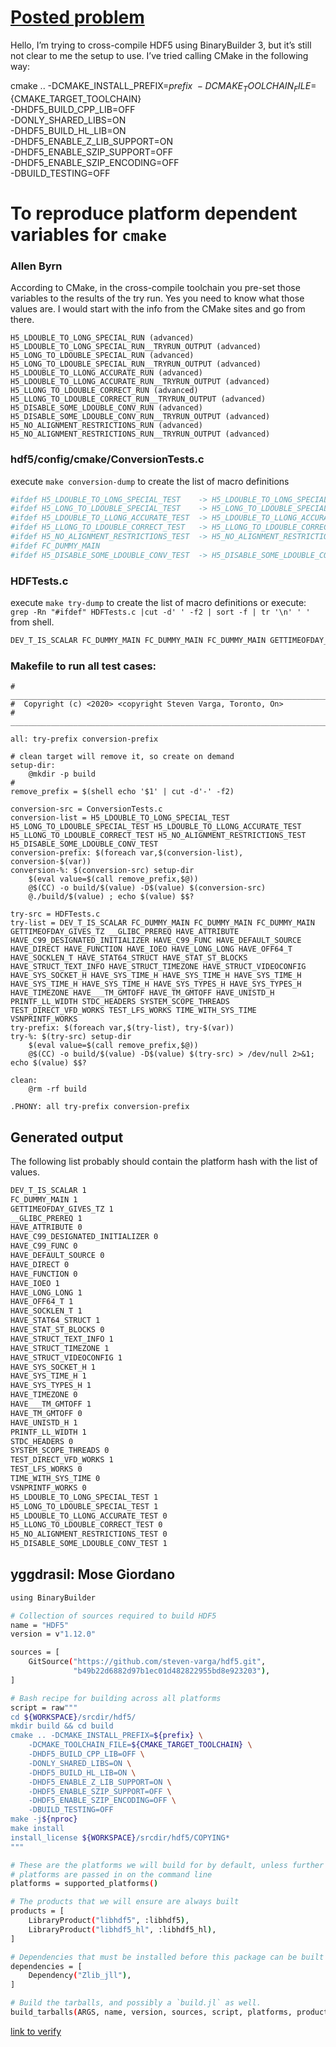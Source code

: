 # [Posted problem](https://forum.hdfgroup.org/t/cross-compiling-for-windows/6735)

Hello, I’m trying to cross-compile HDF5 using BinaryBuilder 3, but it’s still not clear to me the setup to use. I’ve tried calling CMake in the following way:

cmake .. -DCMAKE_INSTALL_PREFIX=${prefix} \
    -DCMAKE_TOOLCHAIN_FILE=${CMAKE_TARGET_TOOLCHAIN} \
    -DHDF5_BUILD_CPP_LIB=OFF \
    -DONLY_SHARED_LIBS=ON \
    -DHDF5_BUILD_HL_LIB=ON \
    -DHDF5_ENABLE_Z_LIB_SUPPORT=ON \
    -DHDF5_ENABLE_SZIP_SUPPORT=OFF \
    -DHDF5_ENABLE_SZIP_ENCODING=OFF \
    -DBUILD_TESTING=OFF

# To reproduce platform dependent variables for `cmake`


### Allen Byrn
According to CMake, in the cross-compile toolchain you pre-set those variables to the results of the try run. Yes you need to know what those values are. I would start with the info from the CMake sites and go from there.
```
H5_LDOUBLE_TO_LONG_SPECIAL_RUN (advanced)
H5_LDOUBLE_TO_LONG_SPECIAL_RUN__TRYRUN_OUTPUT (advanced)
H5_LONG_TO_LDOUBLE_SPECIAL_RUN (advanced)
H5_LONG_TO_LDOUBLE_SPECIAL_RUN__TRYRUN_OUTPUT (advanced)
H5_LDOUBLE_TO_LLONG_ACCURATE_RUN (advanced)
H5_LDOUBLE_TO_LLONG_ACCURATE_RUN__TRYRUN_OUTPUT (advanced)
H5_LLONG_TO_LDOUBLE_CORRECT_RUN (advanced)
H5_LLONG_TO_LDOUBLE_CORRECT_RUN__TRYRUN_OUTPUT (advanced)
H5_DISABLE_SOME_LDOUBLE_CONV_RUN (advanced)
H5_DISABLE_SOME_LDOUBLE_CONV_RUN__TRYRUN_OUTPUT (advanced)
H5_NO_ALIGNMENT_RESTRICTIONS_RUN (advanced)
H5_NO_ALIGNMENT_RESTRICTIONS_RUN__TRYRUN_OUTPUT (advanced)
```

### hdf5/config/cmake/ConversionTests.c
execute `make conversion-dump` to create the list of macro definitions
```bash
#ifdef H5_LDOUBLE_TO_LONG_SPECIAL_TEST    -> H5_LDOUBLE_TO_LONG_SPECIAL_RUN
#ifdef H5_LONG_TO_LDOUBLE_SPECIAL_TEST    -> H5_LONG_TO_LDOUBLE_SPECIAL_RUN
#ifdef H5_LDOUBLE_TO_LLONG_ACCURATE_TEST  -> H5_LDOUBLE_TO_LLONG_ACCURATE_RUN
#ifdef H5_LLONG_TO_LDOUBLE_CORRECT_TEST   -> H5_LLONG_TO_LDOUBLE_CORRECT_RUN
#ifdef H5_NO_ALIGNMENT_RESTRICTIONS_TEST  -> H5_NO_ALIGNMENT_RESTRICTIONS_RUN
#ifdef FC_DUMMY_MAIN
#ifdef H5_DISABLE_SOME_LDOUBLE_CONV_TEST  -> H5_DISABLE_SOME_LDOUBLE_CONV_RUN
```

###  HDFTests.c
execute `make try-dump` to create the list of macro definitions or execute:
`grep -Rn "#ifdef" HDFTests.c |cut -d' ' -f2 | sort -f | tr '\n' ' ' ` from shell.

```bash
DEV_T_IS_SCALAR FC_DUMMY_MAIN FC_DUMMY_MAIN FC_DUMMY_MAIN GETTIMEOFDAY_GIVES_TZ __GLIBC_PREREQ HAVE_ATTRIBUTE HAVE_C99_DESIGNATED_INITIALIZER HAVE_C99_FUNC HAVE_DEFAULT_SOURCE HAVE_DIRECT HAVE_FUNCTION HAVE_IOEO HAVE_LONG_LONG HAVE_OFF64_T HAVE_SOCKLEN_T HAVE_STAT64_STRUCT HAVE_STAT_ST_BLOCKS HAVE_STRUCT_TEXT_INFO HAVE_STRUCT_TIMEZONE HAVE_STRUCT_VIDEOCONFIG HAVE_SYS_SOCKET_H HAVE_SYS_TIME_H HAVE_SYS_TIME_H HAVE_SYS_TIME_H HAVE_SYS_TIME_H HAVE_SYS_TIME_H HAVE_SYS_TYPES_H HAVE_SYS_TYPES_H HAVE_TIMEZONE HAVE___TM_GMTOFF HAVE_TM_GMTOFF HAVE_UNISTD_H PRINTF_LL_WIDTH STDC_HEADERS SYSTEM_SCOPE_THREADS TEST_DIRECT_VFD_WORKS TEST_LFS_WORKS TIME_WITH_SYS_TIME VSNPRINTF_WORKS
```

### Makefile to run all test cases:
```make
#  _____________________________________________________________________________
#  Copyright (c) <2020> <copyright Steven Varga, Toronto, On>
#  _____________________________________________________________________________

all: try-prefix conversion-prefix

# clean target will remove it, so create on demand
setup-dir:
	@mkdir -p build
# 
remove_prefix = $(shell echo '$1' | cut -d'-' -f2)

conversion-src = ConversionTests.c
conversion-list = H5_LDOUBLE_TO_LONG_SPECIAL_TEST H5_LONG_TO_LDOUBLE_SPECIAL_TEST H5_LDOUBLE_TO_LLONG_ACCURATE_TEST 	H5_LLONG_TO_LDOUBLE_CORRECT_TEST H5_NO_ALIGNMENT_RESTRICTIONS_TEST H5_DISABLE_SOME_LDOUBLE_CONV_TEST
conversion-prefix: $(foreach var,$(conversion-list), conversion-$(var))
conversion-%: $(conversion-src) setup-dir
	$(eval value=$(call remove_prefix,$@))
	@$(CC) -o build/$(value) -D$(value) $(conversion-src)
	@./build/$(value) ; echo $(value) $$?

try-src = HDFTests.c
try-list = DEV_T_IS_SCALAR FC_DUMMY_MAIN FC_DUMMY_MAIN FC_DUMMY_MAIN GETTIMEOFDAY_GIVES_TZ __GLIBC_PREREQ HAVE_ATTRIBUTE HAVE_C99_DESIGNATED_INITIALIZER HAVE_C99_FUNC HAVE_DEFAULT_SOURCE HAVE_DIRECT HAVE_FUNCTION HAVE_IOEO HAVE_LONG_LONG HAVE_OFF64_T HAVE_SOCKLEN_T HAVE_STAT64_STRUCT HAVE_STAT_ST_BLOCKS HAVE_STRUCT_TEXT_INFO HAVE_STRUCT_TIMEZONE HAVE_STRUCT_VIDEOCONFIG HAVE_SYS_SOCKET_H HAVE_SYS_TIME_H HAVE_SYS_TIME_H HAVE_SYS_TIME_H HAVE_SYS_TIME_H HAVE_SYS_TIME_H HAVE_SYS_TYPES_H HAVE_SYS_TYPES_H HAVE_TIMEZONE HAVE___TM_GMTOFF HAVE_TM_GMTOFF HAVE_UNISTD_H PRINTF_LL_WIDTH STDC_HEADERS SYSTEM_SCOPE_THREADS TEST_DIRECT_VFD_WORKS TEST_LFS_WORKS TIME_WITH_SYS_TIME VSNPRINTF_WORKS
try-prefix: $(foreach var,$(try-list), try-$(var))
try-%: $(try-src) setup-dir
	$(eval value=$(call remove_prefix,$@))
	@$(CC) -o build/$(value) -D$(value) $(try-src) > /dev/null 2>&1; echo $(value) $$?

clean: 
	@rm -rf build 

.PHONY: all try-prefix conversion-prefix 
```


## Generated output 
The following list probably should contain the platform hash with the list of values. 

```bash
DEV_T_IS_SCALAR 1
FC_DUMMY_MAIN 1
GETTIMEOFDAY_GIVES_TZ 1
__GLIBC_PREREQ 1
HAVE_ATTRIBUTE 0
HAVE_C99_DESIGNATED_INITIALIZER 0
HAVE_C99_FUNC 0
HAVE_DEFAULT_SOURCE 0
HAVE_DIRECT 0
HAVE_FUNCTION 0
HAVE_IOEO 1
HAVE_LONG_LONG 1
HAVE_OFF64_T 1
HAVE_SOCKLEN_T 1
HAVE_STAT64_STRUCT 1
HAVE_STAT_ST_BLOCKS 0
HAVE_STRUCT_TEXT_INFO 1
HAVE_STRUCT_TIMEZONE 1
HAVE_STRUCT_VIDEOCONFIG 1
HAVE_SYS_SOCKET_H 1
HAVE_SYS_TIME_H 1
HAVE_SYS_TYPES_H 1
HAVE_TIMEZONE 0
HAVE___TM_GMTOFF 1
HAVE_TM_GMTOFF 0
HAVE_UNISTD_H 1
PRINTF_LL_WIDTH 1
STDC_HEADERS 0
SYSTEM_SCOPE_THREADS 0
TEST_DIRECT_VFD_WORKS 1
TEST_LFS_WORKS 0
TIME_WITH_SYS_TIME 0
VSNPRINTF_WORKS 0
H5_LDOUBLE_TO_LONG_SPECIAL_TEST 1
H5_LONG_TO_LDOUBLE_SPECIAL_TEST 1
H5_LDOUBLE_TO_LLONG_ACCURATE_TEST 0
H5_LLONG_TO_LDOUBLE_CORRECT_TEST 0
H5_NO_ALIGNMENT_RESTRICTIONS_TEST 0
H5_DISABLE_SOME_LDOUBLE_CONV_TEST 1
```

## yggdrasil: Mose Giordano
```bash
using BinaryBuilder

# Collection of sources required to build HDF5
name = "HDF5"
version = v"1.12.0"

sources = [
    GitSource("https://github.com/steven-varga/hdf5.git",
              "b49b22d6882d97b1ec01d482822955bd8e923203"),
]

# Bash recipe for building across all platforms
script = raw"""
cd ${WORKSPACE}/srcdir/hdf5/
mkdir build && cd build
cmake .. -DCMAKE_INSTALL_PREFIX=${prefix} \
    -DCMAKE_TOOLCHAIN_FILE=${CMAKE_TARGET_TOOLCHAIN} \
    -DHDF5_BUILD_CPP_LIB=OFF \
    -DONLY_SHARED_LIBS=ON \
    -DHDF5_BUILD_HL_LIB=ON \
    -DHDF5_ENABLE_Z_LIB_SUPPORT=ON \
    -DHDF5_ENABLE_SZIP_SUPPORT=OFF \
    -DHDF5_ENABLE_SZIP_ENCODING=OFF \
    -DBUILD_TESTING=OFF
make -j${nproc}
make install
install_license ${WORKSPACE}/srcdir/hdf5/COPYING*
"""

# These are the platforms we will build for by default, unless further
# platforms are passed in on the command line
platforms = supported_platforms()

# The products that we will ensure are always built
products = [
    LibraryProduct("libhdf5", :libhdf5),
    LibraryProduct("libhdf5_hl", :libhdf5_hl),
]

# Dependencies that must be installed before this package can be built
dependencies = [
    Dependency("Zlib_jll"),
]

# Build the tarballs, and possibly a `build.jl` as well.
build_tarballs(ARGS, name, version, sources, script, platforms, products, dependencies)
```

[link to verify ](https://dev.azure.com/JuliaPackaging/Yggdrasil/_build/results?buildId=1875&view=logs&jobId=96c13d9d-dfd2-51e5-2f76-4a0b3ce09abc&j=12ccd875-e8f0-581b-fff0-8691ac4a723e&t=5d41454d-3d34-5660-28ce-3cc8d5123f5e)
